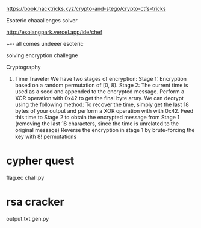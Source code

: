 https://book.hacktricks.xyz/crypto-and-stego/crypto-ctfs-tricks

Esoteric chaaallenges solver

http://esolangpark.vercel.app/ide/chef

+-- all comes undeeer esoteric

solving encryption challegne

Cryptography
1) Time Traveler
We have two stages of encryption:
Stage 1: Encryption based on a random permutation of [0, 8).
Stage 2: The current time is used as a seed and appended to the encrypted message.
Perform a XOR operation with 0x42 to get the final byte array.
We can decrypt using the following method:
To recover the time, simply get the last 18 bytes of your output and perform a XOR
operation with with 0x42.
Feed this time to Stage 2 to obtain the encrypted message from Stage 1 (removing the
last 18 characters, since the time is unrelated to the original message)
Reverse the encryption in stage 1 by brute-forcing the key with 8! permutations

# cypher quest

flag.ec chall.py

# rsa cracker 

output.txt gen.py

